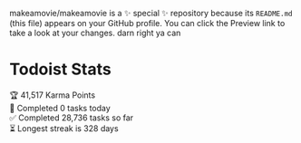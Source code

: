 makeamovie/makeamovie is a ✨ special ✨ repository because its `README.md` (this file) appears on your GitHub profile.
You can click the Preview link to take a look at your changes. darn right ya can

# Todoist Stats

<!-- TODO-IST:START -->
🏆  41,517 Karma Points           
🌸  Completed 0 tasks today           
✅  Completed 28,736 tasks so far           
⏳  Longest streak is 328 days
<!-- TODO-IST:END -->
